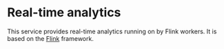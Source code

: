 # Real-time analytics

This service provides real-time analytics running on by Flink workers. It is based on the [Flink](https://flink.apache.org/) framework.
